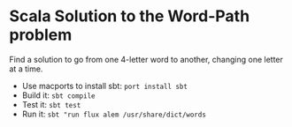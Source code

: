 # Scala Solution to the Word-Path problem

Find a solution to go from one 4-letter word to another, changing one letter at a time.

* Use macports to install sbt: `port install sbt`
* Build it: `sbt compile`
* Test it: `sbt test`
* Run it: `sbt "run flux alem /usr/share/dict/words`